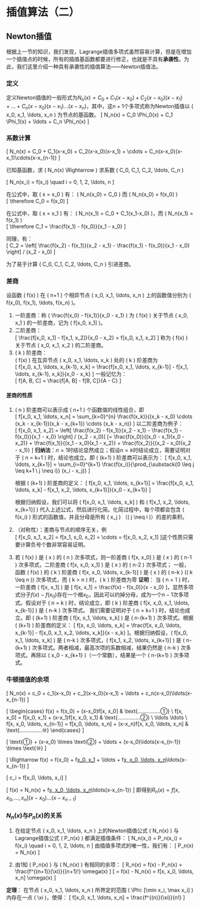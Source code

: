 # 插值算法（二）

## Newton插值

根据上一节的知识，我们发现，Lagrange插值多项式虽然容易计算，但是在增加一个插值点的时候，所有的插值基函数都要进行修正，也就是不具有**承袭性**。为此，我们这里介绍一种具有承袭性的插值算法——Newton插值法。

### 定义

定义Newton插值的一般形式为$N_n(x) = C_0 + C_1(x-x_0) + C_2(x-x_0)(x-x_1)+\dots+C_n(x-x_0)(x-x_1)\dots(x-x_n)$，其中，这$n+1$个多项式称为Newton插值以 \( x_0, x_1, \ldots, x_n \) 为节点的基函数。
\[ N_n(x) = C_0 \Phi_0(x) + C_1 \Phi_1(x) + \ldots + C_n \Phi_n(x) \]

### 系数计算

\[ N_n(x) = C_0 + C_1(x-x_0) + C_2(x-x_0)(x-x_1) + \cdots + C_n(x-x_0)(x-x_1)\cdots(x-x_{n-1}) \]

已知基函数，求 \( N_n(x) \Rightarrow \) 求系数 \( C_0, C_1, C_2, \ldots, C_n \)

\[ N_n(x_i) = f(x_i) \quad i = 0, 1, 2, \ldots, n \]

在公式中，取 \( x = x_0 \) 有： \( N_n(x_0) = C_0 \) 而 \( N_n(x_0) = f(x_0) \)  
\[ \therefore C_0 = f(x_0) \]

在公式中，取 \( x = x_1 \) 有： \( N_n(x_1) = C_0 + C_1(x_1-x_0) \)，而 \( N_n(x_1) = f(x_1) \)  
\[ \therefore C_1 = \frac{f(x_1) - f(x_0)}{x_1 - x_0} \]

同理，有：  
\[ C_2 = \left[ \frac{f(x_2) - f(x_1)}{x_2 - x_1} - \frac{f(x_1) - f(x_0)}{x_1 - x_0} \right] / (x_2 - x_0) \]

为了易于计算 \( C_0, C_1, C_2, \ldots, C_n \) 引进差商。

### 差商

设函数 \( f(x) \) 在 \( n+1 \) 个相异节点 \( x_0, x_1, \ldots, x_n \) 上的函数值分别为 \( f(x_0), f(x_1), \ldots, f(x_n) \)。

1. 一阶差商：称 \( \frac{f(x_0) - f(x_1)}{x_0 - x_1} \) 为 \( f(x) \) 关于节点 \( x_0, x_1 \) 的一阶差商，记为 \( f[x_0, x_1] \)。
2. 二阶差商：  
\[ \frac{f[x_0, x_1] - f[x_1, x_2]}{x_0 - x_2} = f[x_0, x_1, x_2] \]  称为 \( f(x) \) 关于节点 \( x_0, x_1, x_2 \) 的二阶差商。
3. \( k \) 阶差商：  
\( f(x) \) 在互异节点 \( x_0, x_1, \ldots, x_k \) 处的 \( k \) 阶差商为  
\[ f[x_0, x_1, \ldots, x_{k-1}, x_k] = \frac{f[x_0, x_1, \ldots, x_{k-1}] - f[x_1, \ldots, x_{k-1}, x_k]}{x_0 - x_k} \]  一般记忆为：  
\[ f[A, B, C] = \frac{f[A, B] - f[B, C]}{A - C} \]

#### 差商的性质

1. \( n \) 阶差商可以表示成 \( n+1 \) 个函数值的线性组合，即  
\[ f[x_0, x_1, \ldots, x_n] = \sum_{k=0}^{n} \frac{f(x_k)}{(x_k - x_0) \cdots (x_k - x_{k-1})(x_k - x_{k+1}) \cdots (x_k - x_n)} \]
以二阶差商为例子：  
\[ f[x_0, x_1, x_2] = \left[ \frac{f(x_2) - f(x_1)}{x_2 - x_1} - \frac{f(x_1) - f(x_0)}{x_1 - x_0} \right] / (x_2 - x_0)\]  \[= \frac{f(x_0)}{(x_0 - x_1)(x_0 - x_2)} + \frac{f(x_1)}{(x_1 - x_0)(x_1 - x_2)} + \frac{f(x_2)}{(x_2 - x_0)(x_2 - x_1)} \]
**归纳法**：$n=1$时结论显然成立；假设$n = k$时结论成立，需要证明对于 \( n = k+1 \) 时，结论也成立。即 \( (k+1) \) 阶差商可以表示为：
   \[
   f[x_0, x_1, \ldots, x_{k+1}] = \sum_{i=0}^{k+1} \frac{f(x_i)}{\prod_{\substack{0 \leq j \leq k+1 \\ j \neq i}} (x_i - x_j)}
   \]

   根据 \( (k+1) \) 阶差商的定义：
   \[
   f[x_0, x_1, \ldots, x_{k+1}] = \frac{f[x_0, x_1, \ldots, x_k] - f[x_1, x_2, \ldots, x_{k+1}]}{x_0 - x_{k+1}}
   \]

   根据归纳假设，我们可以将 \( f[x_0, x_1, \ldots, x_k] \) 和 \( f[x_1, x_2, \ldots, x_{k+1}] \) 代入上述公式，然后进行化简。化简过程中，每个项都会包含 \( f(x_i) \) 形式的函数值，并且分母是所有 \( x_j \) （\( j \neq i \)）的差的乘积。

2. （对称性）：差商与节点的顺序无关，例  
\[ f[x_0, x_1, x_2] = f[x_1, x_0, x_2] = \cdots = f[x_0, x_2, x_1] \]这个性质只需要计算负号个数非常容易证明。
3. 若 \( f(x) \) 是 \( x \) 的 \( n \) 次多项式，则一阶差商 \( f[x, x_0] \) 是 \( x \) 的 \( n-1 \) 次多项式，二阶差商 \( f[x, x_0, x_1] \) 是 \( x \) 的 \( n-2 \) 次多项式；  一般，函数 \( f(x) \) 的 \( k \) 阶差商 \( f[x, x_0, \ldots, x_{k-1}] \) 是 \( x \) 的 \( n-k \) (\( k \leq n \)) 次多项式，而 \( k > n \) 时，\( k \) 阶差商为零
**证明**：
当 \( n = 1 \) 时，一阶差商 \( f[x, x_1] \) 是 
\[ f[x, x_1] = \frac{f(x) - f(x_0)}{x - x_0} \]，显然多项式分子$f(x) - f(x_0)$存在一个根$x_0$，因此可以约掉分母，成为一个$n-1$次多项式。假设对于 \( n = k \) 时，结论成立，即 \( k \) 阶差商 \( f[x, x_0, x_1, \ldots, x_{k-1}] \) 是 \( n-k \) 次多项式。
我们需要证明对于 \( n = k+1 \) 时，结论也成立。即 \( (k+1) \) 阶差商 \( f[x, x_1, \ldots, x_k] \) 是 \( n-(k+1) \) 次多项式。根据 \( (k+1) \) 阶差商的定义：
\[ f[x, x_0, \ldots, x_k] = \frac{f[x, x_0, \ldots, x_{k-1}] - f[x_0, x_1, x_2, \ldots, x_k]}{x - x_k} \]。根据归纳假设，\( f[x_0, x_1, \ldots, x_k] \) 是 \( n-k \) 次多项式，\( f[x_1, x_2, \ldots, x_{k+1}] \) 是 \( n-(k+1) \) 次多项式。两者相减，最高次项的系数相减，结果仍然是 \( n-k \) 次多项式。再除以 \( x_0 - x_{k+1} \)（一个常数），结果是一个 \( n-(k+1) \) 次多项式。

### 牛顿插值的余项

\[ N_n(x) = c_0 + c_1(x-x_0) + c_2(x-x_0)(x-x_1) + \ldots + c_n(x-x_0)\ldots(x-x_{n-1}) \]

\[
\begin{cases}
f(x) = f(x_0) + (x-x_0)f[x, x_0] & \text{...............①} \\
f[x, x_0] = f[x_0, x_1] + (x-x_1)f[x, x_0, x_1] & \text{...............②} \\
\ldots \ldots \\
f[x, x_0, \ldots, x_{n-1}] = f[x_0, \ldots, x_n] + (x-x_n)f[x, x_0, \ldots, x_n] & \text{...............⑩}
\end{cases}
\]

\[
\text{①} + (x-x_0) \times \text{②} + \ldots + (x-x_0)\ldots(x-x_{n-1}) \times \text{⑩}
\]

\[
\Rightarrow f(x) = f(x_0) + f[x_0, x_1](x-x_0) + \ldots + f[x, x_0, \ldots, x_n](x-x_0)\ldots(x-x_{n-1})
\]

\[
c_i = f[x_0, \ldots, x_i]
\]

\[
f(x) = N_n(x) + f[x, x_0, \ldots, x_n](x-x_0)\ldots(x-x_{n-1})
\]
即得到$R_n(x) = f[x, x_0, \ldots, x_n](x-x_0)\ldots(x-x_{n-1})$

### $N_n(x)$与$P_n(x)$的关系

1. 在给定节点 \( x_0, x_1, \ldots, x_n \) 上的Newton插值公式 \( N_n(x) \) 与Lagrange插值公式 \( P_n(x) \) 都满足插值条件：
   \[
   N_n(x_i) = P_n(x_i) = f(x_i) \quad i = 0, 1, 2, \ldots, n
   \]
   由插值多项式的唯一性，我们有：
   \[
   P_n(x) = N_n(x)
   \]

2. 由1知 \( P_n(x) \) 与 \( N_n(x) \) 有相同的余项：
   \[
   R_n(x) = f(x) - P_n(x) = \frac{f^{(n+1)}(\xi)}{(n+1)!} \omega(x)
   \]
   \[
   = f(x) - N_n(x) = f[x, x_0, \ldots, x_n] \omega(x)
   \]

**定理**：
在节点 \( x_0, x_1, \ldots, x_n \) 所界定的范围 \( \Phi: [\min x_i, \max x_i] \) 内存在一点 \( \xi \)，使得：
\[
f[x_0, x_1, \ldots, x_n] = \frac{f^{(n)}(\xi)}{n!}
\]
